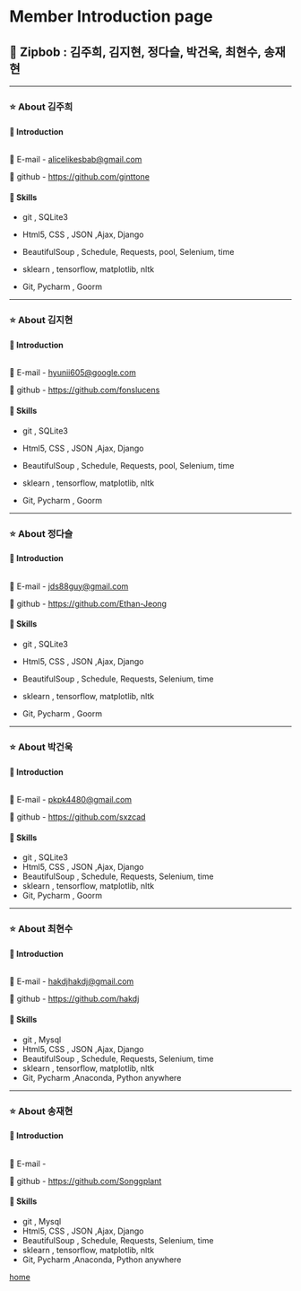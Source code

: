 # Member Introduction page
## :dizzy: Zipbob : 김주희, 김지현, 정다슬, 박건욱, 최현수, 송재현
---------
### :star: About 김주희

####  :raising_hand: Introduction

```

```

:love_letter: E-mail - alicelikesbab@gmail.com

:link: github - https://github.com/ginttone



#### :hammer: Skills

* git , SQLite3  

* Html5, CSS , JSON ,Ajax, Django 

* BeautifulSoup , Schedule, Requests, pool, Selenium, time  

* sklearn , tensorflow, matplotlib, nltk  
* Git, Pycharm , Goorm 


---------
### :star: About 김지현

####  :raising_hand: Introduction

```

```

:love_letter: E-mail - hyunii605@google.com 

:link: github - https://github.com/fonslucens   


#### :hammer: Skills

* git , SQLite3  

* Html5, CSS , JSON ,Ajax, Django 

* BeautifulSoup , Schedule, Requests, pool, Selenium, time  

* sklearn , tensorflow, matplotlib, nltk  

* Git, Pycharm , Goorm


---------
### :star: About 정다슬

#### :raising_hand: Introduction

```

```

:love_letter: E-mail - jds88guy@gmail.com 

:link: github - https://github.com/Ethan-Jeong



#### :hammer: Skills

* git , SQLite3  

* Html5, CSS , JSON ,Ajax, Django  

* BeautifulSoup , Schedule, Requests, Selenium, time  

* sklearn , tensorflow, matplotlib, nltk  

* Git, Pycharm , Goorm

 
---------
### :star: About 박건욱

#### :raising_hand: Introduction

```

```

:love_letter: E-mail - pkpk4480@gmail.com 

:link: github - https://github.com/sxzcad


####  :hammer: Skills

* git , SQLite3  
* Html5, CSS , JSON ,Ajax, Django 
* BeautifulSoup , Schedule, Requests, Selenium, time  
* sklearn , tensorflow, matplotlib, nltk  
* Git, Pycharm , Goorm


---------
### :star: About 최현수

####  :raising_hand: Introduction

```

```

:love_letter: E-mail - hakdjhakdj@gmail.com 

:link: github - https://github.com/hakdj


#### :hammer: Skills   

* git , Mysql  
* Html5, CSS , JSON ,Ajax, Django 
* BeautifulSoup , Schedule, Requests, Selenium, time  
* sklearn , tensorflow, matplotlib, nltk  
* Git, Pycharm ,Anaconda, Python anywhere


---------
### :star: About 송재현

####  :raising_hand: Introduction

```

```

:love_letter: E-mail -

:link: github - https://github.com/Songgplant


#### :hammer: Skills 

* git , Mysql  
* Html5, CSS , JSON ,Ajax, Django  
* BeautifulSoup , Schedule, Requests, Selenium, time  
* sklearn , tensorflow, matplotlib, nltk  
* Git, Pycharm ,Anaconda, Python anywhere


[home](https://github.com/ginttone/Zipbob)
